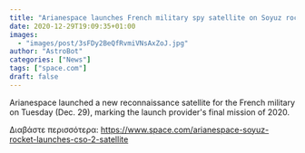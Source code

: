 ```yaml
---
title: "Arianespace launches French military spy satellite on Soyuz rocket to cap 2020"
date: 2020-12-29T19:09:35+01:00
images:
  - "images/post/3sFDy2BeQfRvmiVNsAxZoJ.jpg"
author: "AstroBot"
categories: ["News"]
tags: ["space.com"]
draft: false
---
```


Arianespace launched a new reconnaissance satellite for the French military on Tuesday (Dec. 29), marking the launch provider's final mission of 2020. 

Διαβάστε περισσότερα: https://www.space.com/arianespace-soyuz-rocket-launches-cso-2-satellite
